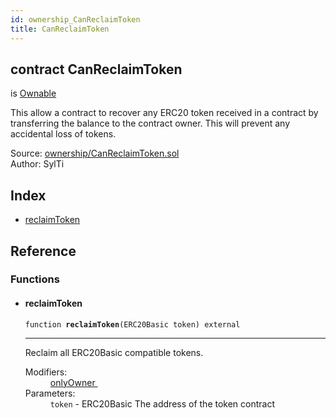 ```yaml
---
id: ownership_CanReclaimToken
title: CanReclaimToken
---
```


<div class="contract-doc"><div class="contract"><h2 class="contract-header"><span class="contract-kind">contract</span> CanReclaimToken</h2><p class="base-contracts"><span>is</span> <a href="ownership_Ownable.html">Ownable</a></p><p class="description">This allow a contract to recover any ERC20 token received in a contract by transferring the balance to the contract owner. This will prevent any accidental loss of tokens.</p><div class="source">Source: <a href="https://github.com/OpenZeppelin/zeppelin-solidity/blob/v1.6.0/contracts/ownership/CanReclaimToken.sol" target="_blank">ownership/CanReclaimToken.sol</a></div><div class="author">Author: SylTi</div></div><div class="index"><h2>Index</h2><ul><li><a href="ownership_CanReclaimToken.html#reclaimToken">reclaimToken</a></li></ul></div><div class="reference"><h2>Reference</h2><div class="functions"><h3>Functions</h3><ul><li><div class="item function"><span id="reclaimToken" class="anchor-marker"></span><h4 class="name">reclaimToken</h4><div class="body"><code class="signature">function <strong>reclaimToken</strong><span>(ERC20Basic token) </span><span>external </span></code><hr/><div class="description"><p>Reclaim all ERC20Basic compatible tokens.</p></div><dl><dt><span class="label-modifiers">Modifiers:</span></dt><dd><a href="ownership_Ownable.html#onlyOwner">onlyOwner </a></dd><dt><span class="label-parameters">Parameters:</span></dt><dd><div><code>token</code> - ERC20Basic The address of the token contract</div></dd></dl></div></div></li></ul></div></div></div>

